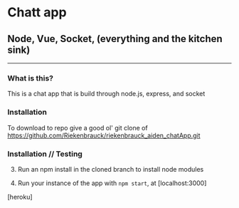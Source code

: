 # Chatt app
## Node, Vue, Socket, (everything and the kitchen sink)


***

### What is this?

This is a chat app that is build through node.js, express, and socket


### Installation

To download to repo give a good ol' git clone of https://github.com/Riekenbrauck/riekenbrauck_aiden_chatApp.git
 

### Installation // Testing

3. Run an npm install in the cloned branch to install node modules
 
4. Run your instance of the app with `npm start`, at [localhost:3000]


[heroku]


